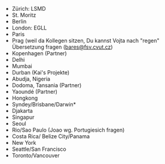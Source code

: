 - Zürich: LSMD
- St. Moritz
- Berlin
- London: EGLL
- Paris
- Prag (weil da Kollegen sitzen, Du kannst Vojta nach "regen" Übersetzung fragen (bares@fsv.cvut.cz)
- Kopenhagen (Partner)
- Delhi
- Mumbai
- Durban (Kai's Projekte)
- Abudja, Nigeria 
- Dodoma, Tansania (Partner)
- Yaoundé (Partner)
- Hongkong
- Syndey/Brisbane/Darwin*
- Djakarta
- Singapur
- Seoul
- Rio/Sao Paulo (Joao wg. Portugiesich fragen)
- Costa Rica/ Belize City/Panama
- New York
- Seattle/San Francisco
- Toronto/Vancouver
